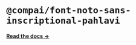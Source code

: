 # `@compai/font-noto-sans-inscriptional-pahlavi`

[**Read the docs &rarr;**](https://components.ai/docs/typefaces/noto-sans-inscriptional-pahlavi)
